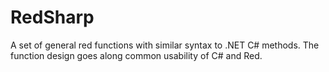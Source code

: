 # RedSharp
A set of general red functions with similar syntax to .NET C# methods.
The function design goes along common usability of C# and Red.